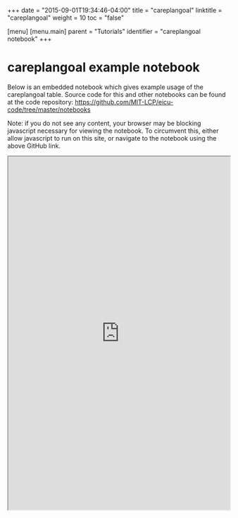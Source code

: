 +++
date = "2015-09-01T19:34:46-04:00"
title = "careplangoal"
linktitle = "careplangoal"
weight = 10
toc = "false"

[menu]
  [menu.main]
    parent = "Tutorials"
    identifier = "careplangoal notebook"
+++

# careplangoal example notebook

Below is an embedded notebook which gives example usage of the careplangoal table.
Source code for this and other notebooks can be found at the code repository:
https://github.com/MIT-LCP/eicu-code/tree/master/notebooks

Note: if you do not see any content, your browser may be blocking javascript necessary for viewing the notebook. To circumvent this, either allow javascript to run on this site, or navigate to the notebook using the above GitHub link.

<iframe src="http://nbviewer.jupyter.org/github/MIT-LCP/eicu-code/blob/master/notebooks/careplangoal.ipynb" width="100%" height="800" scrolling="yes"></iframe>

